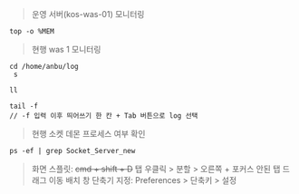 > 운영 서버(kos-was-01) 모니터링
```shell
top -o %MEM
```

> 현행 was 1 모니터링
```shell
cd /home/anbu/log
 s

ll

tail -f 
// -f 입력 이후 띄어쓰기 한 칸 + Tab 버튼으로 log 선택 
```

> 현행 소켓 데몬 프로세스 여부 확인
```shell
ps -ef | grep Socket_Server_new
```

> 화면 스플릿: ~~cmd + shift + D~~ 탭 우클릭 > 분할 > 오른쪽 + 포커스 안된 탭 드래그 이동 배치
> 창 단축기 지정: Preferences > 단축키 > 설정
